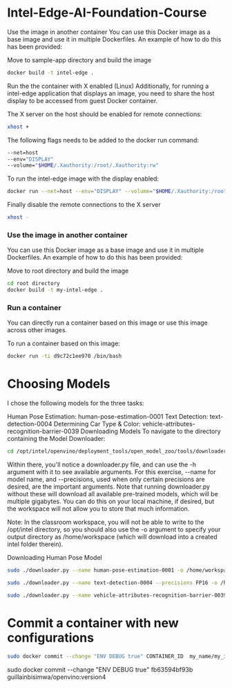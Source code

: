 # Intel-Edge-AI-Foundation-Course

Use the image in another container
You can use this Docker image as a base image and use it in multiple Dockerfiles. An example of how to do this has been provided:

Move to sample-app directory and build the image

``` bash
docker build -t intel-edge .
```

Run the the container with X enabled (Linux)
Additionally, for running a intel-edge application that displays an image, you need to share the host display to be accessed from guest Docker container.

The X server on the host should be enabled for remote connections:
``` bash
xhost +
```

The following flags needs to be added to the docker run command:
``` bash
--net=host
--env="DISPLAY"
--volume="$HOME/.Xauthority:/root/.Xauthority:rw"
```
To run the intel-edge image with the display enabled:

``` bash
docker run --net=host --env="DISPLAY" --volume="$HOME/.Xauthority:/root/.Xauthority:rw" -ti d9c72c1ee970 /bin/bash
```
Finally disable the remote connections to the X server
``` bash
xhost -
```

### Use the image in another container

You can use this Docker image as a base image and use it in multiple Dockerfiles. An example of how to do this has been provided:

Move to root directory and build the image

``` bash
cd root directory
docker build -t my-intel-edge .
```

### Run a container

You can directly run a container based on this image or use this image across other images.

To run a container based on this image:

``` bash
docker run -ti d9c72c1ee970 /bin/bash
```

# Choosing Models
I chose the following models for the three tasks:

Human Pose Estimation: human-pose-estimation-0001
Text Detection: text-detection-0004
Determining Car Type & Color: vehicle-attributes-recognition-barrier-0039
Downloading Models
To navigate to the directory containing the Model Downloader:

``` bash
cd /opt/intel/openvino/deployment_tools/open_model_zoo/tools/downloader
```

Within there, you'll notice a downloader.py file, and can use the -h argument with it to see available arguments. For this exercise, --name for model name, and --precisions, used when only certain precisions are desired, are the important arguments. Note that running downloader.py without these will download all available pre-trained models, which will be multiple gigabytes. You can do this on your local machine, if desired, but the workspace will not allow you to store that much information.

Note: In the classroom workspace, you will not be able to write to the /opt/intel directory, so you should also use the -o argument to specify your output directory as /home/workspace (which will download into a created intel folder therein).

Downloading Human Pose Model

``` bash
sudo ./downloader.py --name human-pose-estimation-0001 -o /home/workspace
```

``` bash
sudo ./downloader.py --name text-detection-0004 --precisions FP16 -o /home/workspace
```

``` bash
sudo ./downloader.py --name vehicle-attributes-recognition-barrier-0039 --precisions INT8 -o /home/workspace
```


# Commit a container with new configurations


``` bash
sudo docker commit --change "ENV DEBUG true" CONTAINER_ID  my_name/my_image:version3

```
sudo docker commit --change "ENV DEBUG true" fb63594bf93b  guillainbisimwa/openvino:version4

